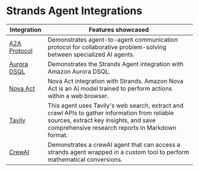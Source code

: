 # Strands Agent Integrations

| Integration                           | Features showcased                                                                                                                                                               |
| ------------------------------- | -------------------------------------------------------------------------------------------------------------------------------------------------------------------------------- |
| [A2A Protocol](./A2A-protocol/) | Demonstrates agent-to-agent communication protocol for collaborative problem-solving between specialized AI agents.                                                              |
| [Aurora DSQL](./aurora-DSQL) | Demonstrates the Strands Agent integration with Amazon Aurora DSQL. |
| [Nova Act](./nova-act) | Nova Act integration with Strands. Amazon Nova Act is an AI model trained to perform actions within a web browser. |
| [Tavily](./tavily/)             | This agent uses Tavily's web search, extract and crawl APIs to gather information from reliable sources, extract key insights, and save comprehensive research reports in Markdown format. |
| [CrewAI](./crewai/)             | Demonstrates a crewAI agent that can access a strands agent wrapped in a custom tool to perform mathematical conversions. |